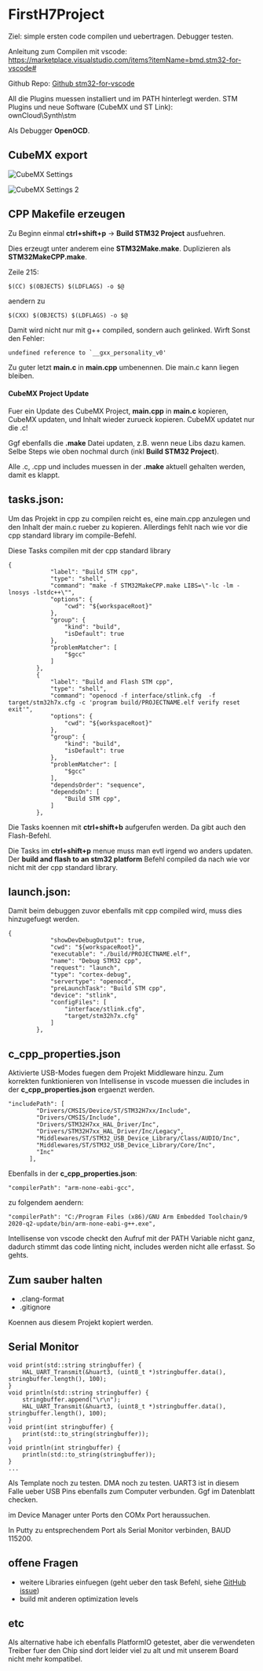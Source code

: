 # FirstH7Project

Ziel: simple ersten code compilen und uebertragen. Debugger testen.


Anleitung zum Compilen mit vscode:
https://marketplace.visualstudio.com/items?itemName=bmd.stm32-for-vscode#

Github Repo:
[Github stm32-for-vscode](https://github.com/bmd-studio/stm32-for-vscode)

All die Plugins muessen installiert und im PATH hinterlegt werden. STM Plugins und neue Software (CubeMX und ST Link): \
ownCloud\Synth\stm

Als Debugger **OpenOCD**.

## CubeMX export

![CubeMX Settings](images/CubeMX_Settings_1.PNG)

![CubeMX Settings 2](images/CubeMX_Settings_2.PNG)

## CPP Makefile erzeugen

Zu Beginn einmal **ctrl+shift+p** -> **Build STM32 Project** ausfuehren.

Dies erzeugt unter anderem eine **STM32Make.make**. Duplizieren als **STM32MakeCPP.make**.

Zeile 215:
```
$(CC) $(OBJECTS) $(LDFLAGS) -o $@
```
aendern zu
```
$(CXX) $(OBJECTS) $(LDFLAGS) -o $@
```
Damit wird nicht nur mit g++ compiled, sondern auch gelinked. Wirft Sonst den Fehler:
```
undefined reference to `__gxx_personality_v0'
```

Zu guter letzt **main.c** in **main.cpp** umbenennen. Die main.c kann liegen bleiben.

#### CubeMX Project Update
Fuer ein Update des CubeMX Project, **main.cpp** in **main.c** kopieren, CubeMX updaten, und Inhalt wieder zurueck kopieren. CubeMX updatet nur die .c!

Ggf ebenfalls die **.make** Datei updaten, z.B. wenn neue Libs dazu kamen. Selbe Steps wie oben nochmal durch (inkl **Build STM32 Project**).

Alle .c, .cpp und includes muessen in der **.make** aktuell gehalten werden, damit es klappt.

## tasks.json:
Um das Projekt in cpp zu compilen reicht es, eine main.cpp anzulegen und den Inhalt der main.c rueber zu kopieren. Allerdings fehlt nach wie vor die cpp standard library im compile-Befehl.

Diese Tasks compilen mit der cpp standard library
```
{
            "label": "Build STM cpp",
            "type": "shell",
            "command": "make -f STM32MakeCPP.make LIBS=\"-lc -lm -lnosys -lstdc++\"",
            "options": {
                "cwd": "${workspaceRoot}"
            },
            "group": {
                "kind": "build",
                "isDefault": true
            },
            "problemMatcher": [
                "$gcc"
            ]
        },
        {
            "label": "Build and Flash STM cpp",
            "type": "shell",
            "command": "openocd -f interface/stlink.cfg  -f target/stm32h7x.cfg -c 'program build/PROJECTNAME.elf verify reset exit'",
            "options": {
                "cwd": "${workspaceRoot}"
            },
            "group": {
                "kind": "build",
                "isDefault": true
            },
            "problemMatcher": [
                "$gcc"
            ],
            "dependsOrder": "sequence",
            "dependsOn": [
                "Build STM cpp",
            ]
        },
```

Die Tasks koennen mit **ctrl+shift+b** aufgerufen werden. Da gibt auch den Flash-Befehl.

Die Tasks im **ctrl+shift+p** menue muss man evtl irgend wo anders updaten. Der **build and flash to an stm32 platform** Befehl compiled da nach wie vor nicht mit der cpp standard library.

## launch.json:
Damit beim debuggen zuvor ebenfalls mit cpp compiled wird, muss dies hinzugefuegt werden.
```
{
            "showDevDebugOutput": true,
            "cwd": "${workspaceRoot}",
            "executable": "./build/PROJECTNAME.elf",
            "name": "Debug STM32 cpp",
            "request": "launch",
            "type": "cortex-debug",
            "servertype": "openocd",
            "preLaunchTask": "Build STM cpp",
            "device": "stlink",
            "configFiles": [
                "interface/stlink.cfg",
                "target/stm32h7x.cfg"
            ]
        },
```

## c_cpp_properties.json
Aktivierte USB-Modes fuegen dem Projekt Middleware hinzu. Zum korrekten funktionieren von Intellisense in vscode muessen die includes in der **c_cpp_properties.json** ergaenzt werden.

```
"includePath": [
        "Drivers/CMSIS/Device/ST/STM32H7xx/Include",
        "Drivers/CMSIS/Include",
        "Drivers/STM32H7xx_HAL_Driver/Inc",
        "Drivers/STM32H7xx_HAL_Driver/Inc/Legacy",
        "Middlewares/ST/STM32_USB_Device_Library/Class/AUDIO/Inc",
        "Middlewares/ST/STM32_USB_Device_Library/Core/Inc",
        "Inc"
      ],
```

Ebenfalls in der **c_cpp_properties.json**:
```
"compilerPath": "arm-none-eabi-gcc",
```
zu folgendem aendern:

```
"compilerPath": "C:/Program Files (x86)/GNU Arm Embedded Toolchain/9 2020-q2-update/bin/arm-none-eabi-g++.exe",
```

Intellisense von vscode checkt den Aufruf mit der PATH Variable nicht ganz, dadurch stimmt das code linting nicht, includes werden nicht alle erfasst. So gehts.

## Zum sauber halten
* .clang-format
* .gitignore

Koennen aus diesem Projekt kopiert werden.

## Serial Monitor

```
void print(std::string stringbuffer) {
    HAL_UART_Transmit(&huart3, (uint8_t *)stringbuffer.data(), stringbuffer.length(), 100);
}
void println(std::string stringbuffer) {
    stringbuffer.append("\r\n");
    HAL_UART_Transmit(&huart3, (uint8_t *)stringbuffer.data(), stringbuffer.length(), 100);
}
void print(int stringbuffer) {
    print(std::to_string(stringbuffer));
}
void println(int stringbuffer) {
    println(std::to_string(stringbuffer));
}
...
```
Als Template noch zu testen. DMA noch zu testen. UART3 ist in diesem Falle ueber USB Pins ebenfalls zum Computer verbunden. Ggf im Datenblatt checken.

im Device Manager unter Ports den COMx Port heraussuchen.

In Putty zu entsprechendem Port als Serial Monitor verbinden, BAUD 115200.

## offene Fragen

* weitere Libraries einfuegen (geht ueber den task Befehl, siehe [GitHub issue](https://github.com/bmd-studio/stm32-for-vscode/issues/29))
* build mit anderen optimization levels

## etc
Als alternative habe ich ebenfalls PlatformIO getestet, aber die verwendeten Treiber fuer den Chip sind dort leider viel zu alt und mit unserem Board nicht mehr kompatibel.
